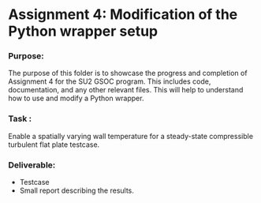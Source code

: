 # Assignment 4: Modification of the Python wrapper setup
### Purpose: 
The purpose of this folder is to showcase the progress and completion of Assignment 4 for the SU2 GSOC program. This includes code, documentation, and any other relevant files. This will help to understand how to use and modify a Python wrapper.

### Task : 
Enable a spatially varying wall temperature for a steady-state compressible turbulent flat plate testcase.

### Deliverable:
- Testcase
- Small report describing the results.
